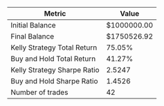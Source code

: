 | Metric | Value |
| --- | --- |
| Initial Balance | $1000000.00 |
| Final Balance | $1750526.92 |
| Kelly Strategy Total Return | 75.05% |
| Buy and Hold Total Return | 41.27% |
| Kelly Strategy Sharpe Ratio | 2.5247 |
| Buy and Hold Sharpe Ratio | 1.4526 |
| Number of trades | 42 |
